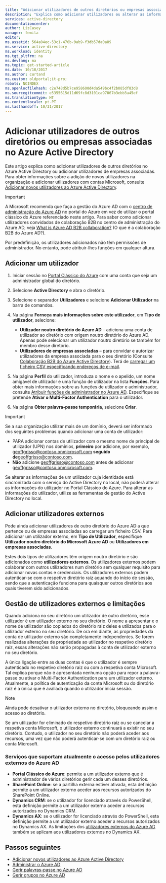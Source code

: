 ```yaml
---
title: "Adicionar utilizadores de outros diretórios ou empresas associadas no Azure Active Directory | Microsoft Docs"
description: "Explica como adicionar utilizadores ou alterar as informações de utilizador no Azure Active Directory, incluindo utilizadores externos e convidados."
services: active-directory
documentationcenter: 
author: LizCasey
manager: femila
editor: 
ms.assetid: 564a04ec-53c1-470b-9ab9-f3db57da0a89
ms.service: active-directory
ms.workload: identity
ms.tgt_pltfrm: na
ms.devlang: na
ms.topic: get-started-article
ms.date: 10/10/2017
ms.author: curtand
ms.custom: oldportal;it-pro;
robots: NOINDEX
ms.openlocfilehash: c2e748d5b7ce958600d4da549bc4f2b085df83d8
ms.sourcegitcommit: e5355615d11d69fc8d3101ca97067b3ebb3a45ef
ms.translationtype: HT
ms.contentlocale: pt-PT
ms.lasthandoff: 10/31/2017
---
```

# <a name="add-users-from-other-directories-or-partner-companies-in-azure-active-directory"></a>Adicionar utilizadores de outros diretórios ou empresas associadas no Azure Active Directory

Este artigo explica como adicionar utilizadores de outros diretórios no Azure Active Directory ou adicionar utilizadores de empresas associadas. Para obter informações sobre a adição de novos utilizadores na organização e adicionar utilizadores com contas Microsoft, consulte [Adicionar novos utilizadores ao Azure Active Directory](active-directory-create-users.md). 

> [!IMPORTANT]
> A Microsoft recomenda que faça a gestão do Azure AD com o [centro de administração do Azure AD](https://aad.portal.azure.com) no portal do Azure em vez de utilizar o portal clássico do Azure referenciado neste artigo. Para saber como adicionar utilizadores convidados de colaboração B2B no centro de administração do Azure AD, veja [What is Azure AD B2B collaboration?](active-directory-b2b-what-is-azure-ad-b2b.md) (O que é a colaboração B2B do Azure AD?).

Por predefinição, os utilizadores adicionados não têm permissões de administrador. No entanto, pode atribuir-lhes funções em qualquer altura.

## <a name="add-a-user"></a>Adicionar um utilizador
1. Iniciar sessão no [Portal Clássico do Azure](https://manage.windowsazure.com) com uma conta que seja um administrador global do diretório.
2. Selecione **Active Directory** e abra o diretório.
3. Selecione o separador **Utilizadores** e selecione **Adicionar Utilizador** na barra de comandos.
4. Na página **Forneça mais informações sobre este utilizador**, em **Tipo de utilizador**, selecione:

   * **Utilizador noutro diretório do Azure AD** – adiciona uma conta de utilizador ao diretório com origem noutro diretório do Azure AD. Apenas pode selecionar um utilizador noutro diretório se também for membro desse diretório.
   * **Utilizadores de empresas associadas** – para convidar e autorizar utilizadores da empresa associada para o seu diretório (Consulte [Colaboração B2B do Azure Active Directory](active-directory-b2b-what-is-azure-ad-b2b.md)). Terá de [carregar um ficheiro CSV especificando endereços de e-mail](active-directory-b2b-references-csv-file-format.md).
5. Na página **Perfil** do utilizador, introduza o nome e o apelido, um nome amigável de utilizador e uma função de utilizador na lista **Funções**. Para obter mais informações sobre as funções de utilizador e administrador, consulte [Atribuir funções de administrador no Azure AD](active-directory-assign-admin-roles.md). Especifique se pretende **Ativar o Multi-Factor Authentication** para o utilizador.
6. Na página **Obter palavra-passe temporária**, selecione **Criar**.

> [!IMPORTANT]
> Se a sua organização utilizar mais de um domínio, deverá ser informado dos seguintes problemas quando adicionar uma conta de utilizador:
>
> * PARA adicionar contas de utilizador com o mesmo nome de principal de utilizador (UPN) nos domínios, **primeiro** por adicione, por exemplo, geoffgrisso@contoso.onmicrosoft.com **seguido de**geoffgrisso@contoso.com.
> * **Não** adicione geoffgrisso@contoso.com antes de adicionar geoffgrisso@contoso.onmicrosoft.com.
>

Se alterar as informações de um utilizador cuja identidade está sincronizada com o serviço do Active Directory no local, não poderá alterar as informações do utilizador no Portal Clássico do Azure. Para alterar as informações do utilizador, utilize as ferramentas de gestão do Active Directory no local.

## <a name="add-external-users"></a>Adicionar utilizadores externos
Pode ainda adicionar utilizadores de outro diretório do Azure AD a que pertence ou de empresas associadas ao carregar um ficheiro CSV. Para adicionar um utilizador externo, em **Tipo de Utilizador**, especifique **Utilizador noutro diretório do Microsoft Azure AD** ou **Utilizadores em empresas associadas**.

Estes dois tipos de utilizadores têm origem noutro diretório e são adicionados como **utilizadores externos**. Os utilizadores externos podem colaborar com outros utilizadores num diretório sem qualquer requisito para adicionar novas contas e credenciais. Os utilizadores externos podem autenticar-se com o respetivo diretório raiz aquando do início de sessão, sendo que a autenticação funciona para quaisquer outros diretórios aos quais tiverem sido adicionados.

## <a name="external-user-management-and-limitations"></a>Gestão de utilizadores externos e limitações
Quando adiciona no seu diretório um utilizador de outro diretório, esse utilizador é um utilizador externo no seu diretório. O nome a apresentar e o nome de utilizador são copiados do diretório raiz deles e utilizados para o utilizador externo no seu diretório. De ora em diante, as propriedades da conta de utilizador externo são completamente independentes. Se forem realizadas alterações de propriedade ao utilizador no respetivo diretório raiz, essas alterações não serão propagadas à conta de utilizador externo no seu diretório.

A única ligação entre as duas contas é que o utilizador é sempre autenticado no respetivo diretório raiz ou com a respetiva conta Microsoft. Tal explica porque não é apresentada nenhuma opção para repor a palavra-passe ou ativar o Multi-Factor Authentication para um utilizador externo. Atualmente, a política de autenticação da conta Microsoft ou do diretório raiz é a única que é avaliada quando o utilizador inicia sessão.

> [!NOTE]
> Ainda pode desativar o utilizador externo no diretório, bloqueando assim o acesso ao diretório.
>
>

Se um utilizador for eliminado do respetivo diretório raiz ou se cancelar a respetiva conta Microsoft, o utilizador externo continuará a existir no seu diretório. Contudo, o utilizador no seu diretório não poderá aceder aos recursos, uma vez que não poderá autenticar-se com um diretório raiz ou conta Microsoft.

### <a name="services-that-currently-support-access-by-azure-ad-external-users"></a>Serviços que suportam atualmente o acesso pelos utilizadores externos do Azure AD
* **Portal Clássico do Azure**: permite a um utilizador externo que é administrador de vários diretórios gerir cada um desses diretórios.
* **SharePoint Online**: se a partilha externa estiver ativada, esta definição permite a um utilizador externo aceder aos recursos autorizados do SharePoint Online.
* **Dynamics CRM**: se o utilizador for licenciado através do PowerShell, esta definição permite a um utilizador externo aceder a recursos autorizados no Dynamics CRM.
* **Dynamics AX**: se o utilizador for licenciado através do PowerShell, esta definição permite a um utilizador externo aceder a recursos autorizados no Dynamics AX. As limitações dos [utilizadores externos do Azure AD](#known-limitations-of-azure-ad-external-users) também se aplicam aos utilizadores externos no Dynamics AX.

## <a name="next-steps"></a>Passos seguintes
* [Adicionar novos utilizadores ao Azure Active Directory](active-directory-create-users.md)
* [Administrar o Azure AD](active-directory-administer.md)
* [Gerir palavras-passe no Azure AD](active-directory-manage-passwords.md)
* [Gerir grupos no Azure AD](active-directory-manage-groups.md)
